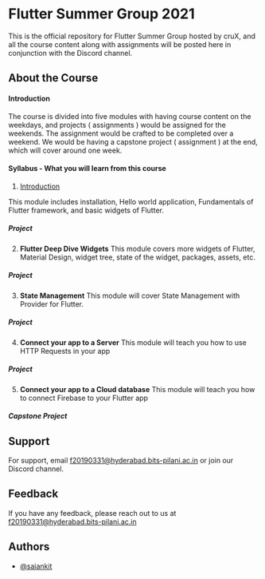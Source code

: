 
# Flutter Summer Group 2021

This is the official repository for Flutter Summer Group hosted by cruX, and all the course content along with assignments will be posted here in conjunction with the Discord channel.



## About the Course

#### Introduction
The course is divided into five modules with having course content on the weekdays, and projects ( assignments ) would be assigned for the weekends. The assignment would be crafted to be completed over a weekend.
We would be having a capstone project ( assignment ) at the end, which will cover around one week.

#### Syllabus - What you will learn from this course


1. [Introduction](https://github.com/saiankit/Flutter-Summer-Group-2021/tree/master/Module%201)

This module includes installation, Hello world application, Fundamentals of Flutter framework, and basic widgets of Flutter.

##### Project

2. **Flutter Deep Dive Widgets**
This module covers more widgets of Flutter, Material Design, widget tree, state of the widget, packages, assets, etc.

##### Project

3. **State Management**
This module will cover State Management with Provider for Flutter.
##### Project

4. **Connect your app to a Server**
This module will teach you how to use HTTP Requests in your app
##### Project

5. **Connect your app to a Cloud database**
This module will teach you how to connect Firebase to your Flutter app
##### Capstone Project


## Support

For support, email f20190331@hyderabad.bits-pilani.ac.in or join our Discord channel.


## Feedback

If you have any feedback, please reach out to us at f20190331@hyderabad.bits-pilani.ac.in


## Authors

- [@saiankit](https://www.github.com/saiankit)
